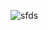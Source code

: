 


![sfds](https://github.com/goksuayaz/kodluyoruzilkrepo/assets/159562162/d6bbfe36-31cf-4480-a687-3d4e88194fd1)
